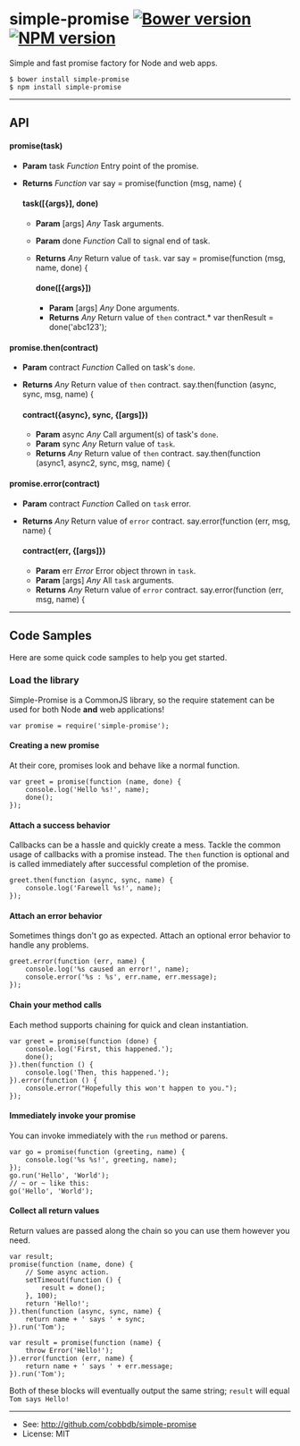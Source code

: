 # simple-promise [![Bower version](https://badge.fury.io/bo/simple-promise.svg)](http://badge.fury.io/bo/simple-promise) [![NPM version](https://badge.fury.io/js/simple-promise.svg)](http://badge.fury.io/js/simple-promise)

Simple and fast promise factory for Node and web apps.

    $ bower install simple-promise
    $ npm install simple-promise

-------------
## API

#### promise(task)
- **Param** task *Function* Entry point of the promise.
- **Returns** *Function*
      var say = promise(function (msg, name) {

  #### task([{args}], done)
  - **Param** [args] *Any* Task arguments.
  - **Param** done *Function* Call to signal end of task.
  - **Returns** *Any* Return value of `task`.
        var say = promise(function (msg, name, done) {

    #### done([{args}])
    - **Param** [args] *Any* Done arguments.
    - **Returns** *Any* Return value of `then` contract.*
          var thenResult = done('abc123');

#### promise.then(contract)
- **Param** contract *Function* Called on task's `done`.
- **Returns** *Any* Return value of `then` contract.
      say.then(function (async, sync, msg, name) {

  #### contract({async}, sync, {[args]})
  - **Param** async *Any* Call argument(s) of task's `done`.
  - **Param** sync *Any* Return value of `task`.
  - **Returns** *Any* Return value of `then` contract.
        say.then(function (async1, async2, sync, msg, name) {

#### promise.error(contract)
- **Param** contract *Function* Called on `task` error.
- **Returns** *Any* Return value of `error` contract.
      say.error(function (err, msg, name) {

  #### contract(err, {[args]})
  - **Param** err *Error* Error object thrown in `task`.
  - **Param** [args] *Any* All `task` arguments.
  - **Returns** *Any* Return value of `error` contract.
        say.error(function (err, msg, name) {

-------------
## Code Samples
Here are some quick code samples to help you get started.

### Load the library
Simple-Promise is a CommonJS library, so the require statement can
be used for both Node **and** web applications!

    var promise = require('simple-promise');

#### Creating a new promise
At their core, promises look and behave like a normal function.

    var greet = promise(function (name, done) {
        console.log('Hello %s!', name);
        done();
    });

#### Attach a success behavior
Callbacks can be a hassle and quickly create a mess. Tackle the common usage of callbacks with
a promise instead. The `then` function is optional and is called immediately after successful
completion of the promise.

    greet.then(function (async, sync, name) {
        console.log('Farewell %s!', name);
    });

#### Attach an error behavior
Sometimes things don't go as expected. Attach an optional error behavior to handle any
problems.

    greet.error(function (err, name) {
        console.log('%s caused an error!', name);
        console.error('%s : %s', err.name, err.message);
    });

#### Chain your method calls
Each method supports chaining for quick and clean instantiation.

    var greet = promise(function (done) {
        console.log('First, this happened.');
        done();
    }).then(function () {
        console.log('Then, this happened.');
    }).error(function () {
        console.error("Hopefully this won't happen to you.");
    });

#### Immediately invoke your promise
You can invoke immediately with the `run` method or parens.

    var go = promise(function (greeting, name) {
        console.log('%s %s!', greeting, name);
    });
    go.run('Hello', 'World');
    // ~ or ~ like this:
    go('Hello', 'World');

#### Collect all return values
Return values are passed along the chain so you can use them
however you need.

    var result;
    promise(function (name, done) {
        // Some async action.
        setTimeout(function () {
            result = done();
        }, 100);
        return 'Hello!';
    }).then(function (async, sync, name) {
        return name + ' says ' + sync;
    }).run('Tom');

    var result = promise(function (name) {
        throw Error('Hello!');
    }).error(function (err, name) {
        return name + ' says ' + err.message;
    }).run('Tom');

Both of these blocks will eventually output the same string;
`result` will equal `Tom says Hello!`

---------
* See: http://github.com/cobbdb/simple-promise
* License: MIT
